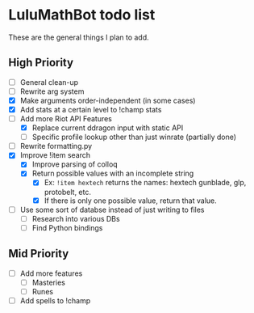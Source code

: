 # LuluMathBot todo list
These are the general things I plan to add.

## High Priority
- [ ] General clean-up
- [ ] Rewrite arg system
- [x] Make arguments order-independent (in some cases)
- [x] Add stats at a certain level to !champ stats
- [ ] Add more Riot API Features
	- [x] Replace current ddragon input with static API
	- [ ] Specific profile lookup other than just winrate (partially done)
- [ ] Rewrite formatting.py
- [x] Improve !item search
	- [x] Improve parsing of colloq
	- [x] Return possible values with an incomplete string
		- [x] Ex: `!item hextech` returns the names: hextech gunblade, glp, protobelt, etc.
		- [x] If there is only one possible value, return that value.
- [ ] Use some sort of databse instead of just writing to files
	- [ ] Research into various DBs
	- [ ] Find Python bindings

## Mid Priority
- [ ] Add more features
	- [ ] Masteries
	- [ ] Runes
- [ ] Add spells to !champ
